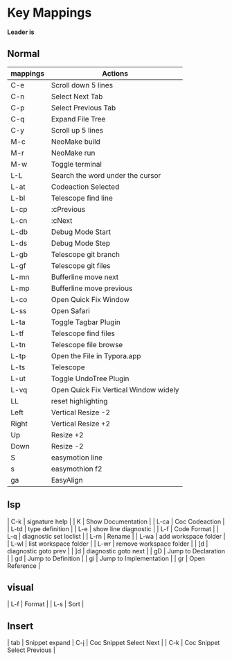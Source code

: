 # Key Mappings
**Leader is <Space>**

## Normal
| mappings      | Actions                               |
| ------------- | -------------                         |
| C-e           | Scroll down 5 lines                   |
| C-n           | Select Next Tab                       |
| C-p           | Select Previous Tab                   |
| C-q           | Expand File Tree                      |
| C-y           | Scroll up 5 lines                     |
| M-c           | NeoMake build                         |
| M-r           | NeoMake run                           |
| M-w           | Toggle terminal                       |
| L-L           | Search the word under the cursor      |
| L-at          | Codeaction Selected                   |
| L-bl          | Telescope find line                   |
| L-cp          | :cPrevious                            |
| L-cn          | :cNext                                |
| L-db          | Debug Mode Start                      |
| L-ds          | Debug Mode Step                       |
| L-gb          | Telescope git branch                  |
| L-gf          | Telescope git files                   |
| L-mn          | Bufferline move next                  |
| L-mp          | Bufferline move previous              |
| L-co          | Open Quick Fix Window                 |
| L-ss          | Open Safari                           |
| L-ta          | Toggle Tagbar Plugin                  |
| L-tf          | Telescope find files                  |
| L-tn          | Telescope file browse                 |
| L-tp          | Open the File in Typora.app           |
| L-ts          | Telescope                             |
| L-ut          | Toggle UndoTree Plugin                |
| L-vq          | Open Quick Fix Vertical Window widely |
| LL            | reset highlighting                    |
| Left          | Vertical Resize -2                    |
| Right         | Vertical Resize +2                    |
| Up            | Resize +2                             |
| Down          | Resize -2                             |
| S             | easymotion line                       |
| s             | easymothion f2                        |
| ga            | EasyAlign                             |

<!--
          ['n ]c'] = { expr = true, "&diff ? ']c' : '<cmd>lua require\"gitsigns.actions\".next_hunk()<CR>'"},
          ['n [c'] = { expr = true, "&diff ? '[c' : '<cmd>lua require\"gitsigns.actions\".prev_hunk()<CR>'"},
          ['n <leader>hs'] = '<cmd>lua require"gitsigns".stage_hunk()<CR>',
          ['v <leader>hs'] = '<cmd>lua require"gitsigns".stage_hunk({vim.fn.line("."), vim.fn.line("v")})<CR>',
          ['n <leader>hu'] = '<cmd>lua require"gitsigns".undo_stage_hunk()<CR>',
          ['n <leader>hr'] = '<cmd>lua require"gitsigns".reset_hunk()<CR>',
          ['v <leader>hr'] = '<cmd>lua require"gitsigns".reset_hunk({vim.fn.line("."), vim.fn.line("v")})<CR>',
          ['n <leader>hR'] = '<cmd>lua require"gitsigns".reset_buffer()<CR>',
          ['n <leader>hp'] = '<cmd>lua require"gitsigns".preview_hunk()<cr>',
          ['n <leader>hb'] = '<cmd>lua require"gitsigns".blame_line(true)<cr>',
          -- text objects
          ['o ih'] = ':<c-u>lua require"gitsigns.actions".select_hunk()<cr>',
          ['x ih'] = ':<C-U>lua require"gitsigns.actions".select_hunk()<CR>' -->

## lsp
| C-k  | signature help          |
| K    | Show Documentation      |
| L-ca | Coc Codeaction          |
| L-td  | type definition         |
| L-e  | show line diagnostic    |
| L-f  | Code Format             |
| L-q  | diagnostic set loclist  |
| L-rn | Rename                  |
| L-wa | add workspace folder    |
| L-wl | list workspace folder   |
| L-wr | remove workspace folder |
| [d   | diagnostic goto prev    |
| ]d   | diagnostic goto next    |
| gD   | Jump to Declaration     |
| gd   | Jump to Definition      |
| gi   | Jump to Implementation  |
| gr   | Open Reference          |


## visual
| L-f  | Format                     |
| L-s  | Sort                       |

## Insert
| tab | Snippet expand
| C-j | Coc Snippet Select Next     |
| C-k | Coc Snippet Select Previous |
